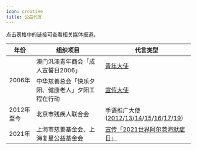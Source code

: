 ```yaml
---
icon: creative
title: 公益代言
---
```


点击表格中的链接可查看相关媒体报道。

<table>
<thead>
<tr>
    <th>年份</th>
    <th>组织项目</th>
    <th>代言类型</th>
</tr>
</thead>
<tbody>
<tr>
    <td rowspan="2">2006年</td>
    <td>澳门汎澳青年商会「成人宣誓日2006」</td>
    <td><a href="https://www.chinadaily.com.cn/hqylss/2006-08/16/content_666068.htm" target="_blank" rel="noopener noreferrer">青年大使</a></td>
</tr>
<tr>
    <td>中华慈善总会「快乐夕阳、健康老人」夕阳工程在行动</td>
    <td><a href="http://news.sina.com.cn/s/2006-08-31/19359903131s.shtml" target="_blank" rel="noopener noreferrer">宣传大使</a></td>
</tr>
<tr>
    <td>2012年至今</td>
    <td>北京市残疾人联合会</td>
    <td>手语推广大使<br/>
        (<a href="https://ent.163.com/12/1120/10/8GOGCP3N00032DGD.html" target="_blank" rel="noopener noreferrer">2012</a>/<a href="http://qa.amway.com.cn/about/ztchome/beijing/zuixindongtai/201310/208949.html" target="_blank" rel="noopener noreferrer">13</a>/<a href="http://ent.sina.com.cn/s/m/2014-05-27/17574149007.shtml" target="_blank" rel="noopener noreferrer">14</a>/<a href="http://www.xinhuanet.com/ent/2015-12/04/c_128498487.htm" target="_blank" rel="noopener noreferrer">15</a>/<a href="http://www.bdpf.org.cn/n1544/n1689/n1770/n1779/c55403/content.html" target="_blank" rel="noopener noreferrer">16</a>/<a href="http://www.xinhuanet.com/ent/2017-05/22/c_1121013458.htm" target="_blank" rel="noopener noreferrer">17</a>/<a href="http://www.chinanews.com/yl/2019/09-08/8950512.shtml" target="_blank" rel="noopener noreferrer">19</a>)
    </td>
</tr>
<tr>
    <td>2021年</td>
    <td>上海市慈善基金会、上海复星公益基金会</td>
    <td><a href="https://weibo.com/1172294045/Kx2xS9lp5" target="_blank" rel="noopener noreferrer">宣传「2021世界阿尔茨海默症日」</a></td>
</tr>
</tbody>
</table>
